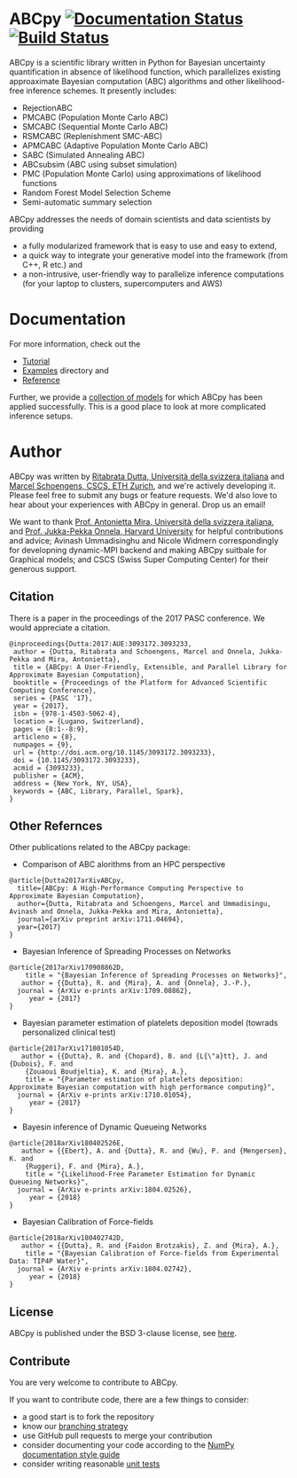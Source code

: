 # ABCpy [![Documentation Status](https://readthedocs.org/projects/abcpy/badge/?version=latest)](http://abcpy.readthedocs.io/en/latest/?badge=latest) [![Build Status](https://travis-ci.org/eth-cscs/abcpy.svg?branch=master)](https://travis-ci.org/eth-cscs/abcpy)

ABCpy is a scientific library written in Python for Bayesian uncertainty quantification in
absence of likelihood function, which parallelizes existing approaximate Bayesian computation (ABC) 
algorithms and other likelihood-free inference schemes. It presently includes:

* RejectionABC
* PMCABC (Population Monte Carlo ABC)
* SMCABC (Sequential Monte Carlo ABC)
* RSMCABC (Replenishment SMC-ABC)
* APMCABC (Adaptive Population Monte Carlo ABC)
* SABC (Simulated Annealing ABC)
* ABCsubsim (ABC using subset simulation)
* PMC (Population Monte Carlo) using approximations of likelihood functions
* Random Forest Model Selection Scheme
* Semi-automatic summary selection

ABCpy addresses the needs of domain scientists and data
scientists by providing

* a fully modularized framework that is easy to use and easy to extend, 
* a quick way to integrate your generative model into the framework (from C++, R etc.) and
* a non-intrusive, user-friendly way to parallelize inference computations (for your laptop to clusters, supercomputers and AWS)

# Documentation
For more information, check out the

* [Tutorial](http://abcpy.readthedocs.io/en/latest/README.html) 
* [Examples](https://github.com/eth-cscs/abcpy/tree/master/examples) directory and
* [Reference](http://abcpy.readthedocs.io/en/latest/abcpy.html)

Further, we provide a
[collection of models](https://github.com/eth-cscs/abcpy-models) for which ABCpy
has been applied successfully. This is a good place to look at more complicated inference setups.

# Author 
ABCpy was written by [Ritabrata Dutta, Università della svizzera italiana](https://search.usi.ch/en/people/c4342228614d041dca7e2f67cbb996c9/dutta-ritabrata) 
and [Marcel Schoengens, CSCS, ETH Zurich](schoengens@cscs.ch), and we're actively developing it. Please feel free 
to submit any bugs or feature requests. We'd also love to hear about your experiences with ABCpy in general. Drop us an email!

We want to thank [Prof. Antonietta Mira, Università della svizzera italiana](https://search.usi.ch/en/people/f8960de6d60dd08a79b6c1eb20b7442b/Mira-Antonietta), and [Prof. Jukka-Pekka Onnela, Harvard University](https://www.hsph.harvard.edu/onnela-lab/) for helpful 
contributions and advice; Avinash Ummadisinghu and Nicole Widmern correspondingly for developning dynamic-MPI backend and 
making ABCpy suitbale for Graphical models; and CSCS (Swiss Super Computing Center) for their generous support.

## Citation

There is a paper in the proceedings of the 2017 PASC conference. We would appreciate a citation. 

```
@inproceedings{Dutta:2017:AUE:3093172.3093233,
 author = {Dutta, Ritabrata and Schoengens, Marcel and Onnela, Jukka-Pekka and Mira, Antonietta},
 title = {ABCpy: A User-Friendly, Extensible, and Parallel Library for Approximate Bayesian Computation},
 booktitle = {Proceedings of the Platform for Advanced Scientific Computing Conference},
 series = {PASC '17},
 year = {2017},
 isbn = {978-1-4503-5062-4},
 location = {Lugano, Switzerland},
 pages = {8:1--8:9},
 articleno = {8},
 numpages = {9},
 url = {http://doi.acm.org/10.1145/3093172.3093233},
 doi = {10.1145/3093172.3093233},
 acmid = {3093233},
 publisher = {ACM},
 address = {New York, NY, USA},
 keywords = {ABC, Library, Parallel, Spark},
} 
```

## Other Refernces

Other publications related to the ABCpy package:

* Comparison of ABC alorithms from an HPC perspective

```
@article{Dutta2017arXivABCpy,
  title={ABCpy: A High-Performance Computing Perspective to Approximate Bayesian Computation},
  author={Dutta, Ritabrata and Schoengens, Marcel and Ummadisingu, Avinash and Onnela, Jukka-Pekka and Mira, Antonietta},
  journal={arXiv preprint arXiv:1711.04694},
  year={2017}
}
```

* Bayesian Inference of Spreading Processes on Networks 

```
@article{2017arXiv170908862D,
    title = "{Bayesian Inference of Spreading Processes on Networks}",
   author = {{Dutta}, R. and {Mira}, A. and {Onnela}, J.-P.},
  journal = {ArXiv e-prints arXiv:1709.08862},
     year = {2017}
}
```
* Bayesian parameter estimation of platelets deposition model (towrads personalized clinical test)

```
@article{2017arXiv171001054D,
   author = {{Dutta}, R. and {Chopard}, B. and {L{\"a}tt}, J. and {Dubois}, F. and 
	{Zouaoui Boudjeltia}, K. and {Mira}, A.},
    title = "{Parameter estimation of platelets deposition: Approximate Bayesian computation with high performance computing}",
  journal = {ArXiv e-prints arXiv:1710.01054},
     year = {2017}
}
```
* Bayesin inference of Dynamic Queueing Networks 

```
@article{2018arXiv180402526E,
   author = {{Ebert}, A. and {Dutta}, R. and {Wu}, P. and {Mengersen}, K. and 
	{Ruggeri}, F. and {Mira}, A.},
    title = "{Likelihood-Free Parameter Estimation for Dynamic Queueing Networks}",
  journal = {ArXiv e-prints arXiv:1804.02526},
     year = {2018}
}
```
* Bayesian Calibration of Force-fields

```
@article{2018arXiv180402742D,
   author = {{Dutta}, R. and {Faidon Brotzakis}, Z. and {Mira}, A.},
    title = "{Bayesian Calibration of Force-fields from Experimental Data: TIP4P Water}",
  journal = {ArXiv e-prints arXiv:1804.02742},
     year = {2018}
}

```


## License
ABCpy is published under the BSD 3-clause license, see [here](LICENSE).

## Contribute
You are very welcome to contribute to ABCpy. 

If you want to contribute code, there are a few things to consider:
* a good start is to fork the repository
* know our [branching strategy](http://nvie.com/posts/a-successful-git-branching-model/)
* use GitHub pull requests to merge your contribution
* consider documenting your code according to the [NumPy documentation style guide](https://github.com/numpy/numpy/blob/master/doc/HOWTO_DOCUMENT.rst.txt)
* consider writing reasonable [unit tests](https://docs.python.org/3.5/library/unittest.html)

